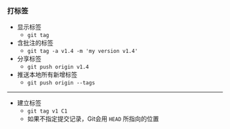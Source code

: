 ### 打标签
  - 显示标签
    - `git tag`
  - 含批注的标签
    - `git tag -a v1.4 -m 'my version v1.4'`
  - 分享标签
    - `git push origin v1.4`
  - 推送本地所有新增标签
    - `git push origin --tags`
    
--- 

  - 建立标签
    - `git tag v1 C1`
    - 如果不指定提交记录，Git会用 `HEAD` 所指向的位置